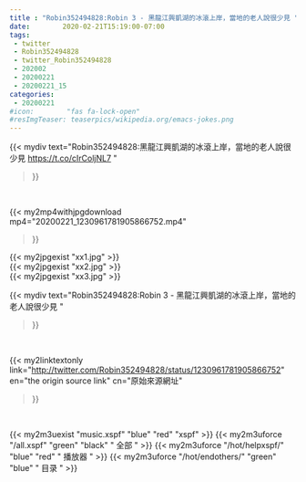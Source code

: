 ```yaml
---
title : "Robin352494828:Robin 3 - 黑龍江興凱湖的冰滾上岸，當地的老人說很少見 "
date:        2020-02-21T15:19:00-07:00
tags:
 - twitter
 - Robin352494828
 - twitter_Robin352494828
 - 202002
 - 20200221
 - 20200221_15
categories:
 - 20200221
#icon:        "fas fa-lock-open"
#resImgTeaser: teaserpics/wikipedia.org/emacs-jokes.png
---
```


{{< mydiv text="Robin352494828:黑龍江興凱湖的冰滾上岸，當地的老人說很少見 https://t.co/cIrColjNL7 "
>}}
<br>


{{< my2mp4withjpgdownload mp4="20200221_1230961781905866752.mp4"
>}}

{{< my2jpgexist "xx1.jpg" >}}<br>
{{< my2jpgexist "xx2.jpg" >}}<br>
{{< my2jpgexist "xx3.jpg" >}}<br>



{{< mydiv text="Robin352494828:Robin 3 - 黑龍江興凱湖的冰滾上岸，當地的老人說很少見 "
>}}
<br>

{{< my2linktextonly link="http://twitter.com/Robin352494828/status/1230961781905866752"
en="the origin source link" cn="原始來源網址"
>}}


<br>

{{< my2m3uexist "music.xspf"        "blue"   "red"    "xspf" >}} {{< my2m3uforce "/all.xspf"         "green"  "black"  " 全部 " >}} {{< my2m3uforce "/hot/helpxspf/"    "blue"   "red"    " 播放器 " >}} {{< my2m3uforce "/hot/endothers/"   "green"  "blue"   " 目录 " >}} 

